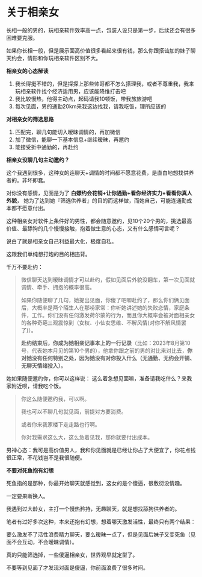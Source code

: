 # 关于相亲女

长相一般的男的，玩相亲软件效率高一点，包装人设只是第一步，后续还会有很多困难要克服。

如果你长相一般，但是展示面高价值很多看起来很有钱，那么你跟搭讪加的妹子聊天约会，情形和你玩相亲软件区别不大。

**相亲女的心态解读**

1. 我长得挺不错的，但是探探上那些帅哥都不怎么搭理我，或者不尊重我，我来玩相亲软件找个经济适用男，应该能降维打击吧
2. 我比较慢热，他得主动点，起码请我10顿饭，带我旅旅游吧
3. 每次见面，男的通勤20km来我这边找我，请我吃饭，理所应该的

**对相亲女的筛选思路**

1. 匹配完，聊几句能切入暧昧调情的，再加微信
2. 加了微信，能聊一下基本信息+继续暧昧，再邀约
3. 能接受折中通勤的，再赴约

**相亲女没聊几句主动邀约？**

这个我遇到很多，这种女的连聊天+调情的时间都不愿意花费，是直白地想找供养者的。非坏即蠢。

对你没有感情，见面是为了 **白嫖约会花销+让你通勤+看你经济实力+看看你真人外貌**， 她为了达到她『筛选供养者』的目的而这样做，而她自己，可能连通勤成本都不愿意付出。

这种相亲女对软件上条件好的男性，都会随意邀约，见10个20个男的，挑选最高价值、最舔狗的几个慢慢接触，抱着做生意的心态，又有什么感情可言呢？

说白了就是相亲女自己利益最大化，极度自私。

这跟我们单纯想打炮的目的相违背。

千万不要赴约：

> 微信聊天达到暧昧调情才可以赴约，假如见面后外貌没翻车，第一次见面就调情、牵手、拥抱的概率很高。
>
> 如果你随便聊了几句，她提出见面，你傻了吧唧赴约了，那么你们俩见面后，大概率是两个陌生人在那唠家常：你听她讲述她的失败恋情，家庭条件，工作。你们没有任何激发荷尔蒙的行为，而且你大概率会被对面相亲女的各种奇葩三观震惊到（女权、小仙女思维、不解风情(对你不解风情罢了)）。
>
> **赴约结束后，你成为她相亲记事本上的一行记录**（比如：2023年8月第10号，代表她本月见的第10个男的），他拿你跟之前的男的对比来对比去，**你对她没有任何特别之处，因为她没有对你投入什么（无通勤、无约会开销、无聊天情绪投入）。**

她如果随便邀约你，你可以这样说： 这么着急想见面嘛，准备请我吃什么？来我家附近呗，请我吃个饭。

> 你这么随便邀约我，可以啊。
>
> 我也可以不聊几句就见面，前提对方要消费。
>
> 或者你来我家楼下走走路也行啊。
>
> 你对我需求这么大，这么急着见我，那你就要付出成本。

男神心态：我可是高价值男人，我和你见面就是已经让你占了大便宜了，你花点钱很正常，不花钱岂不是我很随便。

**不要对死鱼抱有幻想**

死鱼指的是那种，你最开始聊天就感觉到，这女的是个傻逼，很敷衍没情趣。

一定要果断换人。

我遇到过大龄女，主打一个慢热矜持，无趣聊天，就是想找舔狗供养者的。

笔者有过好多次这种，本来还抱有幻想，想着哪天激发活性，最终只有两个结果：

​ 要么激发不了活性浪费精力聊天，要么暧昧一点了，但是见面后妹子又变死鱼（见面不会互动，不会暧昧调情）。

真的只能筛选掉，一些傻逼相亲女，世界观早就定型了。

不要等到见面了才发现对面是傻逼，你前面浪费了很多时间。
